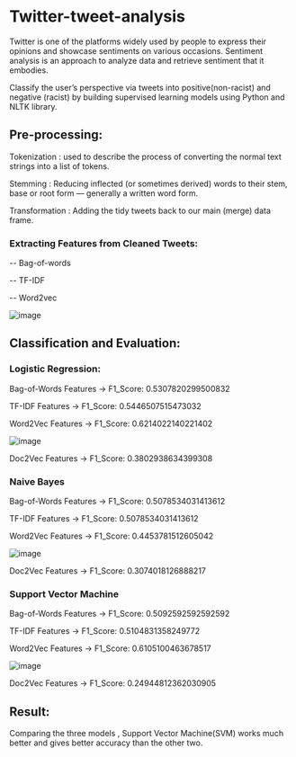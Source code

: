# Twitter-tweet-analysis

Twitter is one of the platforms widely used by people to express their opinions and showcase sentiments on various occasions. Sentiment analysis is an approach to analyze data and retrieve sentiment that it embodies.

Classify the user’s perspective via tweets into positive(non-racist) and negative (racist) by building supervised learning models using Python and NLTK library.

## Pre-processing:

Tokenization : used to describe the process of converting the normal text strings into a list of tokens.

Stemming : Reducing inflected (or sometimes derived) words to their stem, base or root form — generally a written word form.

Transformation : Adding the tidy tweets back to our main (merge) data frame.

### Extracting Features from Cleaned Tweets:

-- Bag-of-words

-- TF-IDF

-- Word2vec 

![image](https://user-images.githubusercontent.com/97394464/215276108-8cbd39b3-98e4-4d10-aec9-6134d4bfb52d.png)

## Classification and Evaluation:

### Logistic Regression:

Bag-of-Words Features -> F1_Score: 0.5307820299500832

TF-IDF Features -> F1_Score: 0.5446507515473032

Word2Vec Features -> F1_Score: 0.6214022140221402

![image](https://user-images.githubusercontent.com/97394464/215275810-95ed8b7a-ee89-47e9-8e6a-283d114752d4.png)

Doc2Vec Features -> F1_Score: 0.3802938634399308

### Naive Bayes

Bag-of-Words Features -> F1_Score: 0.5078534031413612

TF-IDF Features -> F1_Score: 0.5078534031413612

Word2Vec Features -> F1_Score: 0.4453781512605042

![image](https://user-images.githubusercontent.com/97394464/215275932-a6d7264e-1d40-44a7-a55a-6b946852b8a5.png)

Doc2Vec Features -> F1_Score: 0.3074018126888217

### Support Vector Machine

Bag-of-Words Features -> F1_Score: 0.5092592592592592

TF-IDF Features -> F1_Score: 0.5104831358249772

Word2Vec Features -> F1_Score: 0.6105100463678517

![image](https://user-images.githubusercontent.com/97394464/215276022-c9405011-97a3-4b54-abf2-65a3dc388558.png)

Doc2Vec Features -> F1_Score: 0.24944812362030905


## Result:

Comparing the three models , Support Vector Machine(SVM) works much better and gives better accuracy than the other two.








